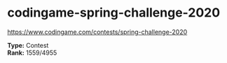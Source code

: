 # codingame-spring-challenge-2020
https://www.codingame.com/contests/spring-challenge-2020

**Type:** Contest
<br>**Rank:** 1559/4955
